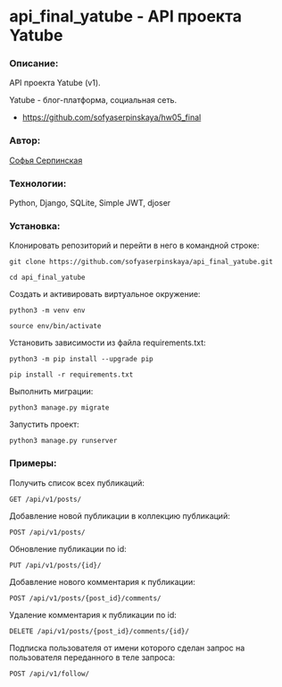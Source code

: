 # api_final_yatube - API проекта Yatube

### Описание:

API проекта Yatube (v1).

Yatube - блог-платформа, социальная сеть. 
- <https://github.com/sofyaserpinskaya/hw05_final>

### Автор:

[Софья Серпинская](https://github.com/sofyaserpinskaya)

### Технологии:

Python, Django, SQLite, Simple JWT, djoser

### Установка:

Клонировать репозиторий и перейти в него в командной строке:

```
git clone https://github.com/sofyaserpinskaya/api_final_yatube.git
```

```
cd api_final_yatube
```

Cоздать и активировать виртуальное окружение:

```
python3 -m venv env
```

```
source env/bin/activate
```

Установить зависимости из файла requirements.txt:

```
python3 -m pip install --upgrade pip
```

```
pip install -r requirements.txt
```

Выполнить миграции:

```
python3 manage.py migrate
```

Запустить проект:

```
python3 manage.py runserver
```

### Примеры:

Получить список всех публикаций:

```
GET /api/v1/posts/
```

Добавление новой публикации в коллекцию публикаций:

```
POST /api/v1/posts/
```

Обновление публикации по id:

```
PUT /api/v1/posts/{id}/
```

Добавление нового комментария к публикации:

```
POST /api/v1/posts/{post_id}/comments/
```

Удаление комментария к публикации по id:

```
DELETE /api/v1/posts/{post_id}/comments/{id}/
```

Подписка пользователя от имени которого сделан запрос на пользователя переданного в теле запроса:

```
POST /api/v1/follow/
```

